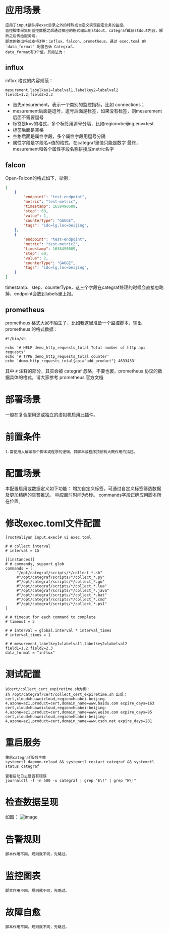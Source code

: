 # 应用场景
```
应用于input插件库exec目录之外的特殊或自定义实现指定业务的监控。
监控脚本采集到监控数据之后通过相应的格式输出到stdout，categraf截获stdout内容，解析之后传给服务端，
脚本的输出格式支持3种：influx、falcon、prometheus，通过 exec.toml 的 `data_format` 配置告诉 Categraf。
data_format有3个值，其用法为：
```

## influx

influx 格式的内容规范：
```
mesurement,labelkey1=labelval1,labelkey2=labelval2 field1=1.2,field2=2.3
```
- 首先mesurement，表示一个类别的监控指标，比如 connections；
- mesurement后面是逗号，逗号后面是标签，如果没有标签，则mesurement后面不需要逗号
- 标签是k=v的格式，多个标签用逗号分隔，比如region=beijing,env=test
- 标签后面是空格
- 空格后面是属性字段，多个属性字段用逗号分隔
- 属性字段是字段名=值的格式，在categraf里值只能是数字
最终，mesurement和各个属性字段名称拼接成metric名字

## falcon
Open-Falcon的格式如下，举例：

```json
[
    {
        "endpoint": "test-endpoint",
        "metric": "test-metric",
        "timestamp": 1658490609,
        "step": 60,
        "value": 1,
        "counterType": "GAUGE",
        "tags": "idc=lg,loc=beijing",
    },
    {
        "endpoint": "test-endpoint",
        "metric": "test-metric2",
        "timestamp": 1658490609,
        "step": 60,
        "value": 2,
        "counterType": "GAUGE",
        "tags": "idc=lg,loc=beijing",
    }
]
```
timestamp、step、counterType，这三个字段在categraf处理的时候会直接忽略掉，endpoint会放到labels里上报。

## prometheus
prometheus 格式大家不陌生了，比如我这里准备一个监控脚本，输出 prometheus 的格式数据：
```shell
#!/bin/sh

echo '# HELP demo_http_requests_total Total number of http api requests'
echo '# TYPE demo_http_requests_total counter'
echo 'demo_http_requests_total{api="add_product"} 4633433'
```
其中 `#` 注释的部分，其实会被 categraf 忽略，不要也罢，prometheus 协议的数据具体的格式，请大家参考 prometheus 官方文档


# 部署场景
一般在复合型用途或独立的虚拟机启用此插件。

# 前置条件
```
1.需使用人解读每个脚本或程序的逻辑，其脚本或程序顶部有大概作用的描述。
```

# 配置场景
本配置启用或数据定义如下功能：
增加自定义标签，可通过自定义标签筛选数据及更加精确的告警推送。
响应超时时间为5秒。
commands字段正确应用脚本所在位置。

# 修改exec.toml文件配置
```
[root@aliyun input.exec]# vi exec.toml

# # collect interval
# interval = 15

[[instances]]
# # commands, support glob
commands = [
     "/opt/categraf/scripts/*/collect_*.sh"
     #"/opt/categraf/scripts/*/collect_*.py"
     #"/opt/categraf/scripts/*/collect_*.go"
     #"/opt/categraf/scripts/*/collect_*.lua"
     #"/opt/categraf/scripts/*/collect_*.java"
     #"/opt/categraf/scripts/*/collect_*.bat"
     #"/opt/categraf/scripts/*/collect_*.cmd"
     #"/opt/categraf/scripts/*/collect_*.ps1"
]

# # timeout for each command to complete
# timeout = 5

# # interval = global.interval * interval_times
# interval_times = 1

# # mesurement,labelkey1=labelval1,labelkey2=labelval2 field1=1.2,field2=2.3
data_format = "influx"
```

#  测试配置
```
以cert/collect_cert_expiretime.sh为例：
sh /opt/categraf/cert/collect_cert_expiretime.sh 出现：
cert,cloud=huaweicloud,region=huabei-beijing-4,azone=az1,product=cert,domain_name=www.baidu.com expire_days=163
cert,cloud=huaweicloud,region=huabei-beijing-4,azone=az1,product=cert,domain_name=www.weibo.com expire_days=85
cert,cloud=huaweicloud,region=huabei-beijing-4,azone=az1,product=cert,domain_name=www.csdn.net expire_days=281
```

# 重启服务
```
重启categraf服务生效
systemctl daemon-reload && systemctl restart categraf && systemctl status categraf

查看启动日志是否有错误
journalctl -f -n 500 -u categraf | grep "E\!" | grep "W\!"
```

# 检查数据呈现
如图：
![image](https://user-images.githubusercontent.com/12181410/220940504-04c47faa-790a-42c1-b3dd-1510ae55c217.png)

# 告警规则
```
脚本作用不同，规则就不同，先略过。
```

# 监控图表
```
脚本作用不同，规则就不同，先略过。
```

# 故障自愈
```
脚本作用不同，规则就不同，先略过。
```
